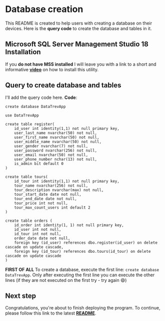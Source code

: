 # Database creation
This README is created to help users with creating a database on their devices. Here is the **query code** to create the database and tables in it.
## Microsoft SQL Server Management Studio 18 Installation
If you **do not have MSS installed** I will leave you with a link to a short and informative [**video**](https://youtu.be/iaUXjTL_F9U) on how to install this utility.
## Query to create database and tables
I'll add the query code here.
**Code**:
```
create database DataTrevApp

use DataTrevApp

create table register(
	id_user int identity(1,1) not null primary key,
	user_last_name nvarchar(50) not null,
	user_first_name nvarchar(50) not null,
	user_middle_name nvarchar(50) not null,
	user_gender nvarchar(7) not null,
	user_password nvarchar(256) not null,
	user_email nvarchar(50) not null,
	user_phone_number nchar(13) not null,
	is_admin bit default 0
)

create table tours(
	id_tour int identity(1,1) not null primary key,
	tour_name nvarchar(256) not null,
	tour_description nvarchar(max) not null,
	tour_start_date date not null,
	tour_end_date date not null,
	tour_price int not null,
	tour_max_count_users int default 2
)

create table orders (
    id_order int identity(1, 1) not null primary key,
	id_user int not null,
	id_tour int not null,
    order_date date not null,
	foreign key (id_user) references dbo.register(id_user) on delete cascade on update cascade,
	foreign key (id_tour) references dbo.tours(id_tour) on delete cascade on update cascade
)
```
**FIRST OF ALL** To create a database, execute the first line: `create database DataTrevApp`.
Only after executing the first line you can execute the other lines (if they are not executed on the first try - try again :smile:)

## Next step
Congratulations, you're about to finish deploying the program. To continue, please follow this link to the latest [**README**](TravelAgency_temp/Classes/README(Deployment).md).
